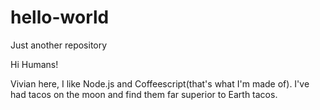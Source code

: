 # hello-world
Just another repository

Hi Humans!

Vivian here, I like Node.js and Coffeescript(that's what I'm made of).
I've had tacos on the moon and find them far superior to Earth tacos.
